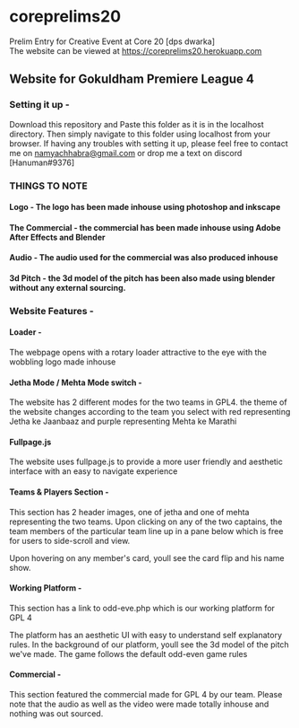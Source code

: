 # coreprelims20
Prelim Entry for Creative Event at Core 20 [dps dwarka]
<br />
The website can be viewed at https://coreprelims20.herokuapp.com

## Website for Gokuldham Premiere League 4

### Setting it up - 

Download this repository and Paste this folder as it is in the localhost directory. Then simply navigate to this folder using localhost from your browser.
If having any troubles with setting it up, please feel free to contact me on namyachhabra@gmail.com or drop me a text on discord [Hanuman#9376]


### THINGS TO NOTE

#### Logo - The logo has been made inhouse using photoshop and inkscape

#### The Commercial - the commercial has been made inhouse using Adobe After Effects and Blender

#### Audio - The audio used for the commercial was also produced inhouse

#### 3d Pitch - the 3d model of the pitch has been also made using blender without any external sourcing.



### Website Features -

#### Loader - 

The webpage opens with a rotary loader attractive to the eye with the wobbling logo made inhouse

#### Jetha Mode / Mehta Mode switch -

The website has 2 different modes for the two teams in GPL4. the theme of the website changes according to the team you select with red representing Jetha ke Jaanbaaz and purple representing Mehta ke Marathi

#### Fullpage.js

The website uses fullpage.js to provide a more user friendly and aesthetic interface with an easy to navigate experience

#### Teams & Players Section - 

This section has 2 header images, one of jetha and one of mehta representing the two teams. Upon clicking on any of the two captains, the team members of the particular team line up in a pane below which is free for users to side-scroll and view. 

Upon hovering on any member's card, youll see the card flip and his name show.

#### Working Platform - 

This section has a link to odd-eve.php which is our working platform for GPL 4

The platform has an aesthetic UI with easy to understand self explanatory rules. In the background of our platform, youll see the 3d model of the pitch we've made.
The game follows the default odd-even game rules

#### Commercial - 

This section featured the commercial made for GPL 4 by our team. Please note that the audio as well as the video were made totally inhouse and nothing was out sourced.
